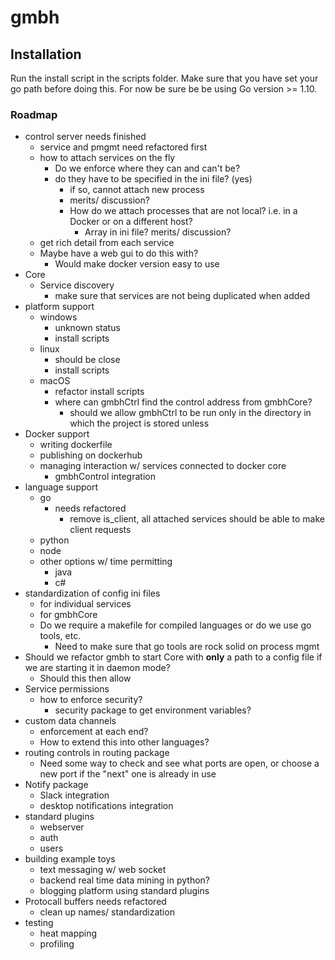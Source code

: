 # gmbh 


## Installation
Run the install script in the scripts folder. Make sure that you have set your go path before doing this. For now be sure be be using Go version >= 1.10.

### Roadmap
* control server needs finished
    * service and pmgmt need refactored first
    * how to attach services on the fly
        * Do we enforce where they can and can't be?
        * do they have to be specified in the ini file? (yes)
            * if so, cannot attach new process
            * merits/ discussion?
            * How do we attach processes that are not local? i.e. in a Docker or on a different host?
                * Array in ini file? merits/ discussion?
    * get rich detail from each service
    * Maybe have a web gui to do this with?
        * Would make docker version easy to use
* Core
    * Service discovery
        * make sure that services are not being duplicated when added
* platform support
    * windows
        * unknown status
        * install scripts
    * linux
        * should be close
        * install scripts
    * macOS
        * refactor install scripts
        * where can gmbhCtrl find the control address from gmbhCore?
            * should we allow gmbhCtrl to be run only in the directory in which the project is stored unless 
* Docker support
    * writing dockerfile
    * publishing on dockerhub
    * managing interaction w/ services connected to docker core
        * gmbhControl integration
* language support
    * go
        * needs refactored
            * remove is_client, all attached services should be able to make client requests
    * python
    * node
    * other options w/ time permitting
        * java
        * c#
* standardization of config ini files
    * for individual services
    * for gmbhCore
    * Do we require a makefile for compiled languages or do we use go tools, etc.
        * Need to make sure that go tools are rock solid on process mgmt
* Should we refactor gmbh to start Core with **only** a path to a config file if we are starting it in daemon mode?
    * Should this then allow 
* Service permissions
    * how to enforce security? 
        * security package to get environment variables?
* custom data channels
    * enforcement at each end?
    * How to extend this into other languages?
* routing controls in routing package
    * Need some way to check and see what ports are open, or choose a new port if the "next" one is already in use
* Notify package
    * Slack integration
    * desktop notifications integration
* standard plugins
    * webserver
    * auth
    * users
* building example toys
    * text messaging w/ web socket
    * backend real time data mining in python?
    * blogging platform using standard plugins
* Protocall buffers needs refactored
    * clean up names/ standardization
* testing
    * heat mapping
    * profiling

